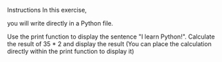 Instructions
In this exercise, 

you will write directly in a Python file.

Use the print function to display the sentence "I learn Python!".
Calculate the result of 35 * 2 and display the result (You can place the calculation directly within the print function to display it)
